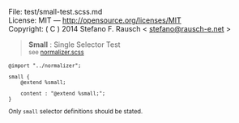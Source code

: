 File:      test/small-test.scss.md  
License:   MIT — http://opensource.org/licenses/MIT  
Copyright: ( C ) 2014 Stefano F. Rausch < stefano@rausch-e.net >

> **Small** : Single Selector Test  
> <small> see [normalizer.scss](../_normalizer.scss.md) </smalll>

    @import "../normalizer";

    small {
        @extend %small;

        content : "@extend %small;";
    }

Only `small` selector definitions should be stated.
